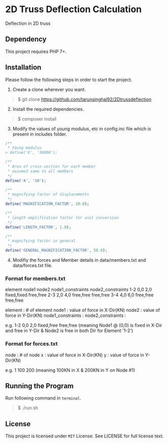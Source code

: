 # 2D Truss Deflection Calculation

Deflection in 2D truss 

## Dependency

This project requires PHP 7+.


## Installation

Please follow the following steps in order to start the project.

1. Create a clone wherever you want.

>$ git clone https://github.com/tarunsinghal92/2Dtrussdeflection

2. Install the required dependencies.

>$ composer install

3. Modify the values of young modulus, etc in config.inc file which is present in includes folder.

```php
/**
 * Young modulus 
> define('E', '30000');

/**
 * Area of cross-section for each member
 * assumed same to all members
 */
define('A', '10');

/**
 * magnifying factor of displacements
 */
define('MAGNIFICATION_FACTOR', 20.0);

/**
 * length amplification factor for unit conversion
 */
define('LENGTH_FACTOR', 1.0);

/**
 * magnifying factor in general
 */
define('GENERAL_MAGNIFICATION_FACTOR', 50.0);
```
4. Modifiy the forces and Member details in data/members.txt and data/forces.txt file.

### Format for members.txt

element 	node1	node2	node1_constraints	node2_constraints
1-2	0,0	2,0	fixed,fixed	free,free
2-3	2,0	4,0	free,free	free,free
3-4	4,0	6,0	free,free	free,free

element           : # of element
node1             : value of force in X-Dir(KN)
node2             : value of force in Y-Dir(KN) 
node1_constraints :
node2_constraints : 

e.g. 1-2	0,0	2,0	fixed,free	free,free (meaning Node1 @ (0,0) is fixed in X-Dir and free in Y-Dir & Node2 is free in both Dir for Element '1-2')

### Format for forces.txt
 
node : # of node
x    : value of force in X-Dir(KN)
y    : value of force in Y-Dir(KN) 

e.g. 1  100 200 (meaning 100KN in X & 200KN in Y on Node #1)


## Running the Program

Run following command in `terminal`.

>$ ./run.sh

## License

This project is licensed under `MIT` License. See LICENSE for full license text.
